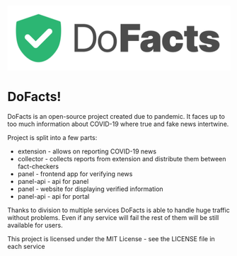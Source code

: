 ![logo](https://raw.githubusercontent.com/dook/dofacts/db74541b6a7e2274f9f521772ecc4985feac82bb/assets/logo.svg)

# DoFacts!

DoFacts is an open-source project created due to pandemic. It faces up to too much information about COVID-19 where true and fake news intertwine.

Project is split into a few parts:

- extension - allows on reporting COVID-19 news
- collector - collects reports from extension and distribute them between fact-checkers
- panel - frontend app for verifying news
- panel-api - api for panel
- panel - website for displaying verified information
- panel-api - api for portal

Thanks to division to multiple services DoFacts is able to handle huge traffic without problems. Even if any service will fail the rest of them will be still available for users.

This project is licensed under the MIT License - see the LICENSE file in each service
